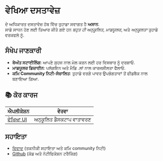# **ਵੇਖਿਆ ਦਸਤਾਵੇਜ਼**

ਦੇ ਅਧਿਕਾਰਤ ਦਸਤਾਵੇਜ਼ ਹੱਬ ਵਿੱਚ ਤੁਹਾਡਾ ਸਵਾਗਤ ਹੈ **ਅਸਾਨ**.\
ਸਾਡੇ ਸਾਧਨ ਹੋਣ ਲਈ ਤਿਆਰ ਕੀਤੇ ਗਏ ਹਨ *ਬਹੁਤ ਹੀ ਅਨੁਕੂਲਿਤ*, *ਮਾਡਯੂਲਰ*, ਅਤੇ *ਅਨੁਕੂਲਤਾ*
ਤੁਹਾਡੇ ਵਰਕਫਲੋ ਨੂੰ.

## ਸੰਖੇਪ ਜਾਣਕਾਰੀ

* **ਬੇਅੰਤ ਸਟਾਈਲਿੰਗ**: ਆਪਣੇ ਸੁਹਜ ਨਾਲ ਮੇਲ ਕਰਨ ਲਈ ਹਰ ਵਿਸਥਾਰ ਨੂੰ ਦਰਸ਼ਾਓ.
* **ਮਾਡਯੂਲਰ ਡਿਜ਼ਾਈਨ**: ਪਲੱਗਇਨ ਅਤੇ ਮੈਡਿ .ਲਾਂ ਨਾਲ ਕਾਰਜਸ਼ੀਲਤਾ ਫੈਲਾਓ.
* **ਕਮਿ Community ਨਿਟੀ-ਸੰਚਾਲਿਤ**: ਤੁਹਾਡੇ ਵਰਗੇ ਪਾਵਰ ਉਪਭੋਗਤਾਵਾਂ ਤੋਂ ਫੀਡਬੈਕ ਨਾਲ ਬਣਾਇਆ ਗਿਆ.

## **📚 ਕੋਰ ਕਾਰਜ**

| ਐਪਲੀਕੇਸ਼ਨ                   | ਵੇਰਵਾ                    |
| --------------------------- | ------------------------ |
| [ਵੇਖਿਆ UI](/apps/seelen-ui) | ਅਨੁਕੂਲਿਤ ਡੈਸਕਟਾਪ ਵਾਤਾਵਰਣ |

## ਸਹਾਇਤਾ

* [ਵਿਵਾਦ](https://discord.gg/ABfASx5ZAJ) (ਤਕਨੀਕੀ ਸਹਾਇਤਾ ਅਤੇ ਕਮਿ community ਨਿਟੀ)
* [Github](https://github.com/Seelen-Inc) (ਕੋਡ ਅਤੇ ਨੋਟੀਫਿਕੇਸ਼ਨ ਟਰੈਕਿੰਗ)
